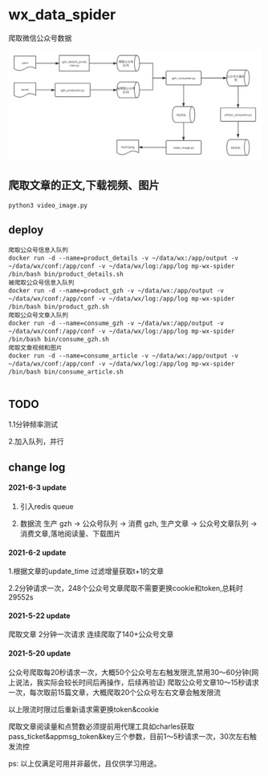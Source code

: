 # wx_data_spider
爬取微信公众号数据

![](docs/flow.png)

## 爬取文章的正文,下载视频、图片
```
python3 video_image.py
```

## deploy

```buildoutcfg
爬取公众号信息入队列
docker run -d --name=product_details -v ~/data/wx:/app/output -v ~/data/wx/conf:/app/conf -v ~/data/wx/log:/app/log mp-wx-spider /bin/bash bin/product_details.sh
被爬取公众号信息入队列
docker run -d --name=product_gzh -v ~/data/wx:/app/output -v ~/data/wx/conf:/app/conf -v ~/data/wx/log:/app/log mp-wx-spider /bin/bash bin/product_gzh.sh
爬取公众号文章入队列
docker run -d --name=consume_gzh -v ~/data/wx:/app/output -v ~/data/wx/conf:/app/conf -v ~/data/wx/log:/app/log mp-wx-spider /bin/bash bin/consume_gzh.sh
爬取文章视频和图片
docker run -d --name=consume_article -v ~/data/wx:/app/output -v ~/data/wx/conf:/app/conf -v ~/data/wx/log:/app/log mp-wx-spider /bin/bash bin/consume_article.sh


```
## TODO

1.1分钟频率测试

2.加入队列，并行

## change log

#### 2021-6-3 update

1. 引入redis queue

2. 数据流 生产 gzh -> 公众号队列 -> 消费 gzh, 生产文章 -> 公众号文章队列 -> 消费文章,落地阅读量、下载图片

#### 2021-6-2 update

1.根据文章的update_time 过滤增量获取t+1的文章

2.2分钟请求一次，248个公众号文章爬取不需要更换cookie和token,总耗时29552s

#### 2021-5-22 update

爬取文章 2分钟一次请求 连续爬取了140+公众号文章

#### 2021-5-20 update

公众号爬取每20秒请求一次，大概50个公众号左右触发限流,禁用30～60分钟(网上说法，我实际会较长时间后再操作，后续再验证)
爬取公众号文章10～15秒请求一次，每次取前15篇文章，大概爬取20个公众号左右文章会触发限流

以上限流时限过后重新请求需更换token&cookie

爬取文章阅读量和点赞数必须提前用代理工具如charles获取pass_ticket&appmsg_token&key三个参数，目前1～5秒请求一次，30次左右触发流控

ps: 以上仅满足可用并非最优，且仅供学习用途。

